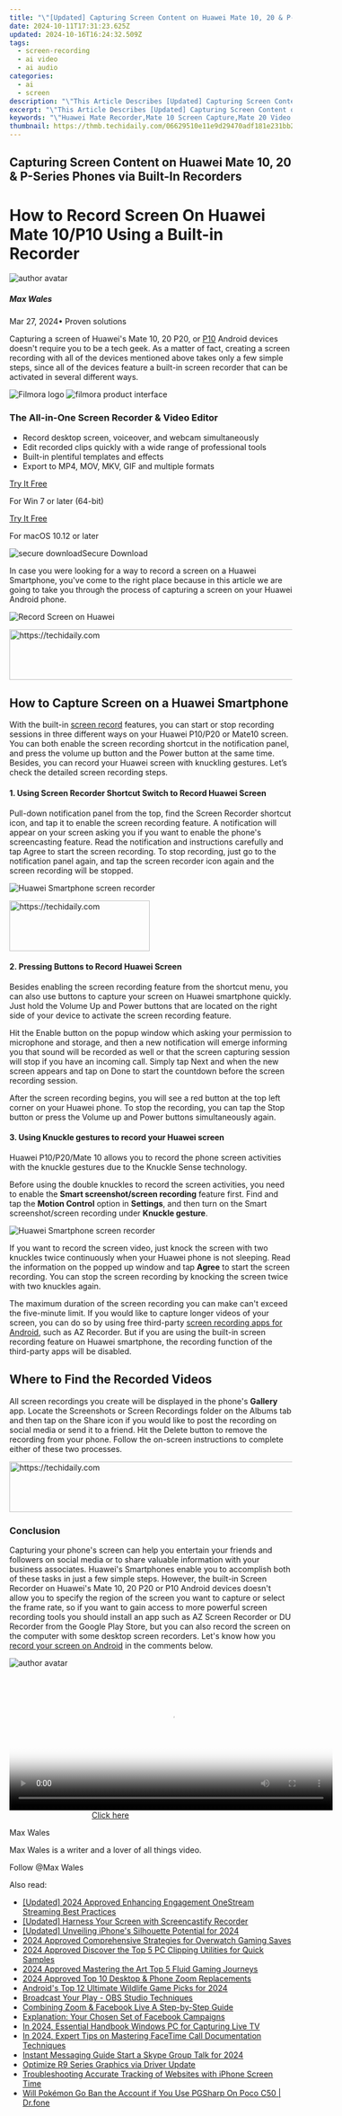 ```yaml
---
title: "\"[Updated] Capturing Screen Content on Huawei Mate 10, 20 & P-Series Phones via Built-In Recorders for 2024\""
date: 2024-10-11T17:31:23.625Z
updated: 2024-10-16T16:24:32.509Z
tags: 
  - screen-recording
  - ai video
  - ai audio
categories: 
  - ai
  - screen
description: "\"This Article Describes [Updated] Capturing Screen Content on Huawei Mate 10, 20 & P-Series Phones via Built-In Recorders for 2024\""
excerpt: "\"This Article Describes [Updated] Capturing Screen Content on Huawei Mate 10, 20 & P-Series Phones via Built-In Recorders for 2024\""
keywords: "\"Huawei Mate Recorder,Mate 10 Screen Capture,Mate 20 Video Recording,P-Series Screen Recorder,Phone Built-In Capturer,Huawei Mate Content Grabber,Mobile Phones Screen Save\""
thumbnail: https://thmb.techidaily.com/06629510e11e9d29470adf181e231bb23d34ab4b20d9291b76fb465837bc25f3.jpg
---
```


## Capturing Screen Content on Huawei Mate 10, 20 & P-Series Phones via Built-In Recorders

# How to Record Screen On Huawei Mate 10/P10 Using a Built-in Recorder

![author avatar](https://images.wondershare.com/filmora/article-images/max-wales-author.jpg)

##### Max Wales

 Mar 27, 2024• Proven solutions

Capturing a screen of Huawei's Mate 10, 20 P20, or [P10](https://tools.techidaily.com/wondershare/filmora/download/) Android devices doesn't require you to be a tech geek. As a matter of fact, creating a screen recording with all of the devices mentioned above takes only a few simple steps, since all of the devices feature a built-in screen recorder that can be activated in several different ways.

![Filmora logo](https://images.wondershare.com/filmora/logo_icon/wondershare-filmora-logo-horizontal.png) ![filmora product interface](https://images.wondershare.com/filmora/images/common/filmora-product-banner.png)

### The All-in-One Screen Recorder & Video Editor

* Record desktop screen, voiceover, and webcam simultaneously
* Edit recorded clips quickly with a wide range of professional tools
* Built-in plentiful templates and effects
* Export to MP4, MOV, MKV, GIF and multiple formats

[Try It Free](https://tools.techidaily.com/wondershare/filmora/download/)

For Win 7 or later (64-bit)

[Try It Free](https://tools.techidaily.com/wondershare/filmora/download/)

For macOS 10.12 or later

![secure download](https://static.wondershare.com/images-filmora/images/common/securety.svg)Secure Download

In case you were looking for a way to record a screen on a Huawei Smartphone, you've come to the right place because in this article we are going to take you through the process of capturing a screen on your Huawei Android phone.

![Record Screen on Huawei](https://images.wondershare.com/filmora/article-images/record-screen-on-huawei.jpg)

<!-- affiliate ads begin -->
<a href="https://aligracehair.sjv.io/c/5597632/1975821/19272" target="_top" id="1975821">
  <img src="//a.impactradius-go.com/display-ad/19272-1975821" border="0" alt="https://techidaily.com" width="728" height="90"/>
</a>
<img height="0" width="0" src="https://aligracehair.sjv.io/i/5597632/1975821/19272" style="position:absolute;visibility:hidden;" border="0" />
<!-- affiliate ads end -->

## How to Capture Screen on a Huawei Smartphone

With the built-in [screen record](https://tools.techidaily.com/wondershare/filmora/download/) features, you can start or stop recording sessions in three different ways on your Huawei P10/P20 or Mate10 screen. You can both enable the screen recording shortcut in the notification panel, and press the volume up button and the Power button at the same time. Besides, you can record your Huawei screen with knuckling gestures. Let’s check the detailed screen recording steps.

#### 1. Using Screen Recorder Shortcut Switch to Record Huawei Screen

Pull-down notification panel from the top, find the Screen Recorder shortcut icon, and tap it to enable the screen recording feature. A notification will appear on your screen asking you if you want to enable the phone's screencasting feature. Read the notification and instructions carefully and tap Agree to start the screen recording. To stop recording, just go to the notification panel again, and tap the screen recorder icon again and the screen recording will be stopped.

![Huawei Smartphone screen recorder](https://images.wondershare.com/filmora/article-images/huawei-screen-recorder-shortcut.jpg)

<!-- affiliate ads begin -->
<a href="https://aligracehair.sjv.io/c/5597632/2135398/19272" target="_top" id="2135398">
  <img src="//a.impactradius-go.com/display-ad/19272-2135398" border="0" alt="https://techidaily.com" width="250" height="90"/>
</a>
<img height="0" width="0" src="https://aligracehair.sjv.io/i/5597632/2135398/19272" style="position:absolute;visibility:hidden;" border="0" />
<!-- affiliate ads end -->

#### 2. Pressing Buttons to Record Huawei Screen

Besides enabling the screen recording feature from the shortcut menu, you can also use buttons to capture your screen on Huawei smartphone quickly. Just hold the Volume Up and Power buttons that are located on the right side of your device to activate the screen recording feature.

Hit the Enable button on the popup window which asking your permission to microphone and storage, and then a new notification will emerge informing you that sound will be recorded as well or that the screen capturing session will stop if you have an incoming call. Simply tap Next and when the new screen appears and tap on Done to start the countdown before the screen recording session.

After the screen recording begins, you will see a red button at the top left corner on your Huawei phone. To stop the recording, you can tap the Stop button or press the Volume up and Power buttons simultaneously again.

#### 3. Using Knuckle gestures to record your Huawei screen

Huawei P10/P20/Mate 10 allows you to record the phone screen activities with the knuckle gestures due to the Knuckle Sense technology.

Before using the double knuckles to record the screen activities, you need to enable the **Smart screenshot/screen recording** feature first. Find and tap the **Motion Control** option in **Settings**, and then turn on the Smart screenshot/screen recording under **Knuckle gesture**.

![Huawei Smartphone screen recorder](https://images.wondershare.com/filmora/article-images/hauwei-record-screen-knuckle-gesture-setting.jpg)

If you want to record the screen video, just knock the screen with two knuckles twice continuously when your Huawei phone is not sleeping. Read the information on the popped up window and tap **Agree** to start the screen recording. You can stop the screen recording by knocking the screen twice with two knuckles again.

The maximum duration of the screen recording you can make can't exceed the five-minute limit. If you would like to capture longer videos of your screen, you can do so by using free third-party [screen recording apps for Android](https://tools.techidaily.com/wondershare/filmora/download/), such as AZ Recorder. But if you are using the built-in screen recording feature on Huawei smartphone, the recording function of the third-party apps will be disabled.

## Where to Find the Recorded Videos

All screen recordings you create will be displayed in the phone's **Gallery** app. Locate the Screenshots or Screen Recordings folder on the Albums tab and then tap on the Share icon if you would like to post the recording on social media or send it to a friend. Hit the Delete button to remove the recording from your phone. Follow the on-screen instructions to complete either of these two processes.

<!-- affiliate ads begin -->
<a href="https://aligracehair.sjv.io/c/5597632/1948881/19272" target="_top" id="1948881">
  <img src="//a.impactradius-go.com/display-ad/19272-1948881" border="0" alt="https://techidaily.com" width="728" height="90"/>
</a>
<img height="0" width="0" src="https://aligracehair.sjv.io/i/5597632/1948881/19272" style="position:absolute;visibility:hidden;" border="0" />
<!-- affiliate ads end -->

### Conclusion

Capturing your phone's screen can help you entertain your friends and followers on social media or to share valuable information with your business associates. Huawei's Smartphones enable you to accomplish both of these tasks in just a few simple steps. However, the built-in Screen Recorder on Huawei's Mate 10, 20 P20 or P10 Android devices doesn't allow you to specify the region of the screen you want to capture or select the frame rate, so if you want to gain access to more powerful screen recording tools you should install an app such as AZ Screen Recorder or DU Recorder from the Google Play Store, but you can also record the screen on the computer with some desktop screen recorders. Let's know how you [record your screen on Android](https://tools.techidaily.com/wondershare/filmora/download/) in the comments below.

![author avatar](https://images.wondershare.com/filmora/article-images/max-wales-author.jpg)

<!-- affiliate ads begin -->
<span id="1982485">
					<video width="576" height="240" style="cursor:pointer"
           poster="//a.impactradius-go.com/display-clicktoplayimage/1982485.png"
           onclick="if(!this.playClicked){this.play();this.setAttribute('controls',true);this.playClicked=true;}">
	   <source src="//a.impactradius-go.com/display-ad/22993-1982485">
	   <img src="//a.impactradius-go.com/display-clicktoplayimage/1982485.png" style="border: none; height: 100%; width: 100%; object-fit: contain">
	</video>
	<div style="width:360px;text-align:center"><a href="javascript:window.open(decodeURIComponent('https%3A%2F%2Fhomestyler.sjv.io%2Fc%2F5597632%2F1982485%2F22993'), '_blank');void(0);">Click here</a></div>
</span>
<img height="0" width="0" src="https://imp.pxf.io/i/5597632/1982485/22993" style="position:absolute;visibility:hidden;" border="0" />
<!-- affiliate ads end -->

Max Wales

Max Wales is a writer and a lover of all things video.

Follow @Max Wales

<ins class="adsbygoogle"
      style="display:block"
      data-ad-client="ca-pub-7571918770474297"
      data-ad-slot="8358498916"
      data-ad-format="auto"
      data-full-width-responsive="true"></ins>

<span class="atpl-alsoreadstyle">Also read:</span>
<div><ul>
<li><a href="https://fox-links.techidaily.com/updated-2024-approved-enhancing-engagement-onestream-streaming-best-practices/"><u>[Updated] 2024 Approved Enhancing Engagement OneStream Streaming Best Practices</u></a></li>
<li><a href="https://digital-screen-recording.techidaily.com/updated-harness-your-screen-with-screencastify-recorder/"><u>[Updated] Harness Your Screen with Screencastify Recorder</u></a></li>
<li><a href="https://article-posts.techidaily.com/updated-unveiling-iphones-silhouette-potential-for-2024/"><u>[Updated] Unveiling iPhone's Silhouette Potential for 2024</u></a></li>
<li><a href="https://screen-recording.techidaily.com/2024-approved-comprehensive-strategies-for-overwatch-gaming-saves/"><u>2024 Approved Comprehensive Strategies for Overwatch Gaming Saves</u></a></li>
<li><a href="https://screen-recording.techidaily.com/2024-approved-discover-the-top-5-pc-clipping-utilities-for-quick-samples/"><u>2024 Approved Discover the Top 5 PC Clipping Utilities for Quick Samples</u></a></li>
<li><a href="https://screen-recording.techidaily.com/2024-approved-mastering-the-art-top-5-fluid-gaming-journeys/"><u>2024 Approved Mastering the Art Top 5 Fluid Gaming Journeys</u></a></li>
<li><a href="https://screen-recording.techidaily.com/2024-approved-top-10-desktop-and-phone-zoom-replacements/"><u>2024 Approved Top 10 Desktop & Phone Zoom Replacements</u></a></li>
<li><a href="https://remote-screen-capture.techidaily.com/androids-top-12-ultimate-wildlife-game-picks-for-2024/"><u>Android's Top 12 Ultimate Wildlife Game Picks for 2024</u></a></li>
<li><a href="https://screen-recording.techidaily.com/broadcast-your-play-obs-studio-techniques/"><u>Broadcast Your Play - OBS Studio Techniques</u></a></li>
<li><a href="https://extra-lessons.techidaily.com/combining-zoom-and-facebook-live-a-step-by-step-guide/"><u>Combining Zoom & Facebook Live A Step-by-Step Guide</u></a></li>
<li><a href="https://facebook.techidaily.com/explanation-your-chosen-set-of-facebook-campaigns/"><u>Explanation: Your Chosen Set of Facebook Campaigns</u></a></li>
<li><a href="https://screen-recording.techidaily.com/in-2024-essential-handbook-windows-pc-for-capturing-live-tv/"><u>In 2024, Essential Handbook Windows PC for Capturing Live TV</u></a></li>
<li><a href="https://screen-recording.techidaily.com/in-2024-expert-tips-on-mastering-facetime-call-documentation-techniques/"><u>In 2024, Expert Tips on Mastering FaceTime Call Documentation Techniques</u></a></li>
<li><a href="https://screen-recording.techidaily.com/instant-messaging-guide-start-a-skype-group-talk-for-2024/"><u>Instant Messaging Guide Start a Skype Group Talk for 2024</u></a></li>
<li><a href="https://driver-install.techidaily.com/optimize-r9-series-graphics-via-driver-update/"><u>Optimize R9 Series Graphics via Driver Update</u></a></li>
<li><a href="https://fox-that.techidaily.com/troubleshooting-accurate-tracking-of-websites-with-iphone-screen-time/"><u>Troubleshooting Accurate Tracking of Websites with iPhone Screen Time</u></a></li>
<li><a href="https://pokemon-go-android.techidaily.com/will-pokemon-go-ban-the-account-if-you-use-pgsharp-on-poco-c50-drfone-by-drfone-virtual-android/"><u>Will Pokémon Go Ban the Account if You Use PGSharp On Poco C50 | Dr.fone</u></a></li>
</ul></div>


